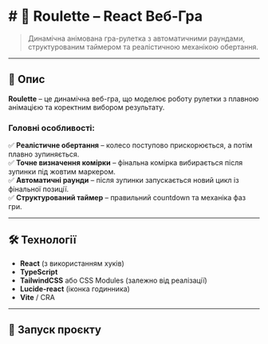 # # 🎰 Roulette – React Веб-Гра

> Динамічна анімована гра-рулетка з автоматичними раундами, структурованим таймером та реалістичною механікою обертання.

---

## 📌 Опис

**Roulette** – це динамічна веб-гра, що моделює роботу рулетки з плавною анімацією та коректним вибором результату.

### Головні особливості:

✅ **Реалістичне обертання** – колесо поступово прискорюється, а потім плавно зупиняється.  
✅ **Точне визначення комірки** – фінальна комірка вибирається після зупинки під жовтим маркером.  
✅ **Автоматичні раунди** – після зупинки запускається новий цикл із фінальної позиції.  
✅ **Структурований таймер** – правильний countdown та механіка фаз гри.  

---

## 🛠️ Технології

- **React** (з використанням хуків)
- **TypeScript**
- **TailwindCSS** або CSS Modules (залежно від реалізації)
- **Lucide-react** (іконка годинника)
- **Vite** / CRA

---

## 🚀 Запуск проєкту

